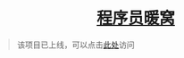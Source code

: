 <h1 align="center">
<a href="https://www.cxynw.com">程序员暖窝</a>
</h1>

>该项目已上线，可以点击<a href="https://www.cxynw.com">此处</a>访问